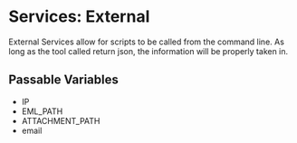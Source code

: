 # Services: External

External Services allow for scripts to be called from the command line. As long as the tool called return json, the information will be properly taken in.

## Passable Variables 

- IP
- EML_PATH
- ATTACHMENT_PATH
- email
